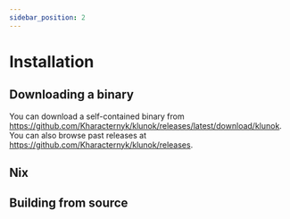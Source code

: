 ```yaml
---
sidebar_position: 2
---
```


# Installation

## Downloading a binary

You can download a self-contained binary from
<https://github.com/Kharacternyk/klunok/releases/latest/download/klunok>.
You can also browse past releases at
<https://github.com/Kharacternyk/klunok/releases>.

## Nix

## Building from source
